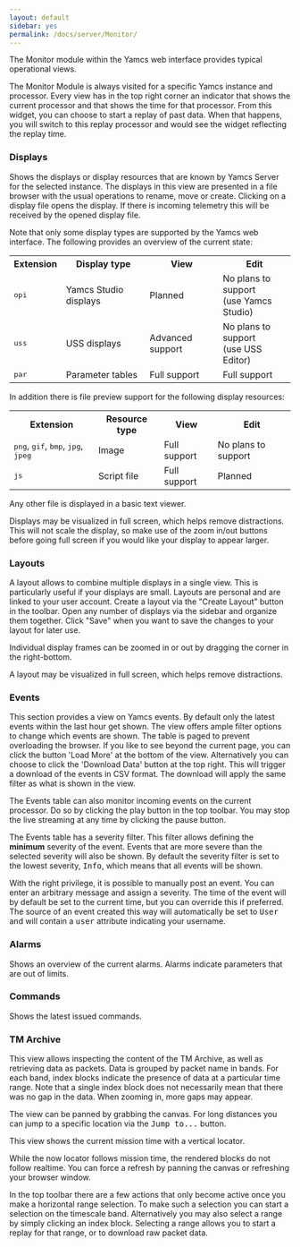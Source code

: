 ```yaml
---
layout: default
sidebar: yes
permalink: /docs/server/Monitor/
---
```


The Monitor module within the Yamcs web interface provides typical operational views.

The Monitor Module is always visited for a specific Yamcs instance and processor. Every view has in the top right corner an indicator that shows the current processor and that shows the time for that processor. From this widget, you can choose to start a replay of past data. When that happens, you will switch to this replay processor and would see the widget reflecting the replay time.

### Displays

Shows the displays or display resources that are known by Yamcs Server for the selected instance. The displays in this view are presented in a file browser with the usual operations to rename, move or create. Clicking on a display file opens the display. If there is incoming telemetry this will be received by the opened display file.

Note that only some display types are supported by the Yamcs web interface. The following provides an overview of the current state:

<table class="inline">
  <tr>
    <th>Extension</th>
    <th>Display type</th>
    <th>View</th>
    <th>Edit</th>
  </tr>
  <tr>
    <td><tt>opi</tt></td>
    <td>Yamcs Studio displays</td>
    <td>Planned</td>
    <td>No plans to support<br>(use Yamcs Studio)</td>
  </tr>
  <tr>
    <td><tt>uss</tt></td>
    <td>USS displays</td>
    <td>Advanced support</td>
    <td>No plans to support<br>(use USS Editor)</td>
  </tr>
  <tr>
    <td><tt>par</tt></td>
    <td>Parameter tables</td>
    <td>Full support</td>
    <td>Full support</td>
  </tr>
</table>

In addition there is file preview support for the following display resources:

<table class="inline">
  <tr>
    <th>Extension</th>
    <th>Resource type</th>
    <th>View</th>
    <th>Edit</th>
  </tr>
  <tr>
    <td><tt>png</tt>, <tt>gif</tt>, <tt>bmp</tt>, <tt>jpg</tt>, <tt>jpeg</tt></td>
    <td>Image</td>
    <td>Full support</td>
    <td>No plans to support</td>
  </tr>
  <tr>
    <td><tt>js</tt></td>
    <td>Script file</td>
    <td>Full support</td>
    <td>Planned</td>
  </tr>
</table>

Any other file is displayed in a basic text viewer.

Displays may be visualized in full screen, which helps remove distractions. This will not scale the display, so make use of the zoom in/out buttons before going full screen if you would like your display to appear larger.

### Layouts

A layout allows to combine multiple displays in a single view. This is particularly useful if your displays are small. Layouts are personal and are linked to your user account. Create a layout via the "Create Layout" button in the toolbar. Open any number of displays via the sidebar and organize them together. Click "Save" when you want to save the changes to your layout for later use.

Individual display frames can be zoomed in or out by dragging the corner in the right-bottom.

A layout may be visualized in full screen, which helps remove distractions.


### Events

This section provides a view on Yamcs events. By default only the latest events within the last hour get shown. The view offers ample filter options to change which events are shown. The table is paged to prevent overloading the browser. If you like to see beyond the current page, you can click the button 'Load More' at the bottom of the view. Alternatively you can choose to click the 'Download Data' button at the top right. This will trigger a download of the events in CSV format. The download will apply the same filter as what is shown in the view.

The Events table can also monitor incoming events on the current processor. Do so by clicking the play button in the top toolbar. You may stop the live streaming at any time by clicking the pause button.

The Events table has a severity filter. This filter allows defining the <b>minimum</b> severity of the event. Events that are more severe than the selected severity will also be shown. By default the severity filter is set to the lowest severity, <tt>Info</tt>, which means that all events will be shown.

With the right privilege, it is possible to manually post an event. You can enter an arbitrary message and assign a severity. The time of the event will by default be set to the current time, but you can override this if preferred. The source of an event created this way will automatically be set to <tt>User</tt> and will contain a <tt>user</tt> attribute indicating your username.


### Alarms

Shows an overview of the current alarms. Alarms indicate parameters that are out of limits.


### Commands

Shows the latest issued commands.


### TM Archive

This view allows inspecting the content of the TM Archive, as well as retrieving data as packets. Data is grouped by packet name in bands. For each band, index blocks indicate the presence of data at a particular time range. Note that a single index block does not necessarily mean that there was no gap in the data. When zooming in, more gaps may appear.

The view can be panned by grabbing the canvas. For long distances you can jump to a specific location via the <tt>Jump to...</tt> button.

This view shows the current mission time with a vertical locator.

<div class="hint">
  While the now locator follows mission time, the rendered blocks do not follow realtime. You can force a refresh by panning the canvas or refreshing your browser window.
</div>

In the top toolbar there are a few actions that only become active once you make a horizontal range selection. To make such a selection you can start a selection on the timescale band. Alternatively you may also select a range by simply clicking an index block. Selecting a range allows you to start a replay for that range, or to download raw packet data.
